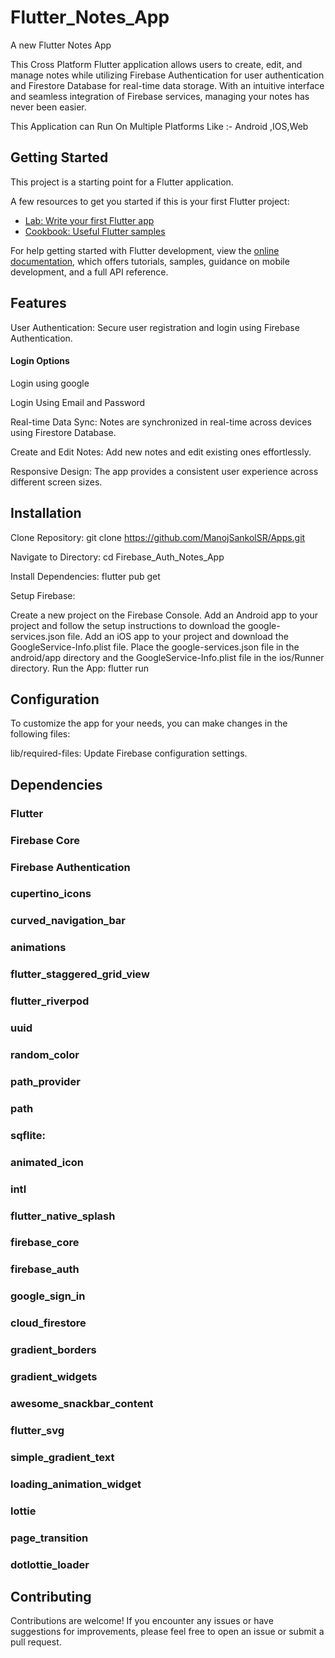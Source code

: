 # Flutter_Notes_App

A new Flutter Notes App

This Cross Platform Flutter application allows users to create, edit, and manage notes while utilizing Firebase Authentication for user authentication and Firestore Database for real-time data storage. With an intuitive interface and seamless integration of Firebase services, managing your notes has never been easier.

This Application can Run On Multiple Platforms Like :- Android ,IOS,Web




## Getting Started

This project is a starting point for a Flutter application.

A few resources to get you started if this is your first Flutter project:

- [Lab: Write your first Flutter app](https://docs.flutter.dev/get-started/codelab)
- [Cookbook: Useful Flutter samples](https://docs.flutter.dev/cookbook)

For help getting started with Flutter development, view the
[online documentation](https://docs.flutter.dev/), which offers tutorials,
samples, guidance on mobile development, and a full API reference.


## Features
User Authentication: Secure user registration and login using Firebase Authentication.

#### Login Options

 Login using google 

 Login Using Email and Password

Real-time Data Sync: Notes are synchronized in real-time across devices using Firestore Database.

Create and Edit Notes: Add new notes and edit existing ones effortlessly.

Responsive Design: The app provides a consistent user experience across different screen sizes.

## Installation
Clone Repository: git clone https://github.com/ManojSankolSR/Apps.git

Navigate to Directory: cd Firebase_Auth_Notes_App

Install Dependencies: flutter pub get

Setup Firebase:

Create a new project on the Firebase Console.
Add an Android app to your project and follow the setup instructions to download the google-services.json file.
Add an iOS app to your project and download the GoogleService-Info.plist file.
Place the google-services.json file in the android/app directory and the GoogleService-Info.plist file in the ios/Runner directory.
Run the App: flutter run

## Configuration
To customize the app for your needs, you can make changes in the following files:

lib/required-files: Update Firebase configuration settings.

## Dependencies
### Flutter
### Firebase Core
### Firebase Authentication
 ### cupertino_icons
 ### curved_navigation_bar
 ### animations
 ### flutter_staggered_grid_view
 ### flutter_riverpod
 ### uuid
 ### random_color
 ### path_provider
 ### path
 ### sqflite: 
 ### animated_icon
 ### intl
 ### flutter_native_splash
 ### firebase_core
 ### firebase_auth
 ### google_sign_in
 ### cloud_firestore
 ### gradient_borders
 ### gradient_widgets
 ### awesome_snackbar_content
 ### flutter_svg
 ### simple_gradient_text
 ### loading_animation_widget
 ### lottie
 ### page_transition
 ### dotlottie_loader


## Contributing
Contributions are welcome! If you encounter any issues or have suggestions for improvements, please feel free to open an issue or submit a pull request.


